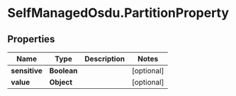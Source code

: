 # SelfManagedOsdu.PartitionProperty

## Properties
Name | Type | Description | Notes
------------ | ------------- | ------------- | -------------
**sensitive** | **Boolean** |  | [optional] 
**value** | **Object** |  | [optional] 


